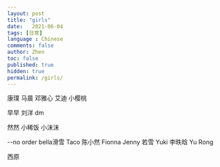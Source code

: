 ```yaml
---
layout: post
title: "girls"
date:   2021-06-04
tags: [日常]
language : Chinese
comments: false
author: Zhen
toc: false
published: true
hidden: true
permalink: /girls/
---
```


康璞
马晨
邓雅心
艾迪
小樱桃

早早
刘洋
dm

然然
小稀饭
小沫沫

--no order
bella滑雪
Taco
陈小然
Fionna
Jenny
若雪
Yuki
李昳晗
Yu Rong

西原
<!--stackedit_data:
eyJoaXN0b3J5IjpbMjA5NTY3OTgzMywtODM1OTY5NTk3LC03Mj
A0MDIxMDMsOTMwNzQyMzUsMTY3MDI4Mzk5NCw0MTk4NDUzNCwt
NTkyOTczNDg1LC0xMDE1NTM5NTY2LC0xMDIwNTQ4MjM1XX0=
-->